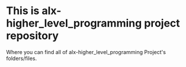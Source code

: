 # This is alx-higher_level_programming project repository

Where you can find all of alx-higher_level_programming Project's folders/files.
